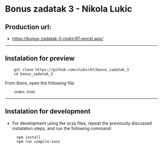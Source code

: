 # Bonus zadatak 3 - Nikola Lukic

## Production url:
- https://bonus-zadatak-3-nlukic97.vercel.app/

---

## Instalation for preview
        git clone https://github.com/nlukic97/bonus_zadatak_3
        cd bonus_zadatak_3

From there, open the following file:
        
        index.html

---
## Instalation for development
- For development using the scss files, repeat the previously discussed instalation steps, and run the following command:

        npm install
        npm run compile:sass
